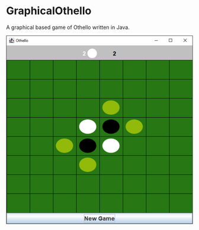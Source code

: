 # GraphicalOthello
A graphical based game of Othello written in Java.

![GraphicalOthello](images/game.png)
